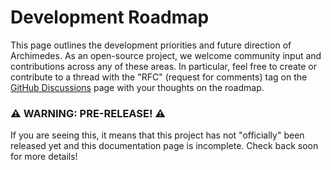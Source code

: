# Development Roadmap

This page outlines the development priorities and future direction of Archimedes. As an open-source project, we welcome community input and contributions across any of these areas. In particular, feel free to create or contribute to a thread with the "RFC" (request for comments) tag on the [GitHub Discussions](https://github.com/PineTreeLabs/archimedes/discussions) page with your thoughts on the roadmap.

### ⚠️ WARNING: PRE-RELEASE! ⚠️

If you are seeing this, it means that this project has not "officially" been released yet and this documentation page is incomplete.
Check back soon for more details!

<!-- 
The Archimedes roadmap is organized into three primary development buckets:

1. **Hybrid Simulations**: Enhancing capabilities for mixed continuous/discrete systems (zero-crossing events and multirate control)
2. **Path to Hardware**: Streamlining the transition from simulation to hardware deployment (code generation, HIL testing)
3. **Physics Modeling**: Expanding pre-built components for physical systems modeling (esp. aerospace and robotics)

We will be adding more comprehensive design documents to each of these, but for now here are some basic thoughts about where we're going.

## 1. Hybrid Simulations

Hybrid systems that combine continuous dynamics with discrete events are essential for realistic modeling of many engineering systems.

The two biggest practical challenges in modeling hybrid systems are dealing with unscheduled "triggered" or "zero-crossing" events (e.g. a rigid body collision or emergency shutoff switch) and correctly handling multirate/multitasking control systems.

### Next steps

- **Zero-crossing Event Detection**: Implement support for event handling in ODE/DAE solves using SUNDIALS root-finding interface
- **Event-triggered Actions**: Support for discontinuous changes to system state upon event detection
- **Basic Task Framework**: Initial implementation of "tasks" (periodic events) and simple scheduling


### Medium-term

- **Multirate Control Framework**: 
  - Task group abstractions for organizing computations
  - Dependency resolution for intra-group communication
  - Priority-based scheduling within rate groups
  - Deterministic timing control

### Long-term

- **Distributed Control Systems**: 
  - Inter-group communication with explicit port-based interfaces
  - Support for multiple communication protocols (shared memory, UDP, CAN)
  - Realistic communication models with appropriate delays and constraints
- **Co-simulation Capabilities**:
  - Integration with external simulators via FMI/FMU standard
  - Time synchronization between continuous and discrete components

## 2. Path to Hardware

A key goal of Archimedes is enabling a seamless transition from simulation to real hardware deployment, particularly for embedded systems.
We currently support basic C code generation from symbolically compiled functions (thanks to CasADi) and have a simple templating system for generating platform-specific "driver" code with a few simple example templates.  This lets you customize the templates for your own hardware and applications.

**Please note**: if you have difficulties getting any of these templates to work, or you'd like to see a different platform supported, please bring it up in a Discussion!

The immediate roadmap for hardware support will be focused on creating a HIL testing framework that can be easily managed from Python (but using C/C++ behind the scenes for precise timing).
This isn't intended to be a replacement for highly optimized, "hard real-time" platforms like SpeedGoat and dSPACE, but as a low-cost solution for rapid development and early-stage testing.

Longer-term goals include:

- Integration with static analysis tools for memory analysis and execution time
- Expanded support for 


- **Expanded Target Support**:
  - Arduino platform integration with driver code generation
  - STM32 microcontroller platform support
  - Platform-specific optimizations and constraints

### Long-term Goals

- **Hardware-in-the-Loop (HIL) Testing**:
  - Framework for connecting simulations to physical hardware
  - Automated test generation for validating deployed code
  - Real-time performance profiling and validation
- **Advanced Deployments**:
  - Multi-processor system support
  - Real-time operating system (RTOS) integration
  - Automotive-grade and aerospace-grade certification support

## 3. Physics Modeling

Building a library of reusable, high-performance physics models is essential for accelerating development of complex engineering applications.

### Short-term Goals

- **Foundational Mechanics**:
  - Rigid body dynamics with 6DOF
  - Collision detection and response
  - Spring-mass-damper systems
- **Basic Aerodynamics**:
  - Lift and drag models
  - Simple stability derivatives
  - Atmospheric models

### Medium-term Goals

- **Multibody Systems**:
  - Joint constraints (revolute, prismatic, spherical)
  - Contact dynamics
  - Featherstone algorithm implementation for O(n) dynamics
- **Advanced Fluids and Thermal**:
  - Heat transfer models
  - Pipe network flow
  - Basic CFD integration

### Long-term Goals

- **Domain-specific Libraries**:
  - Comprehensive aerospace vehicle modeling
  - Robotics/manipulator dynamics and kinematics
  - Power systems and electronics
- **Uncertainty Quantification**:
  - Sensitivity analysis tools
  - Monte Carlo simulation capabilities
  - Polynomial chaos expansions

## Documentation and User Experience

Alongside these core development areas, we're committed to improving documentation and user experience.

### Short-term Goals

- **Enhanced Examples**: Expand the collection of worked examples covering key use cases
- **Comprehensive API Documentation**: Complete docstrings for all public functions
- **Debugging Tools**: Improved error messages and diagnostic capabilities

### Medium-term Goals

- **Interactive Tutorials**: Jupyter notebooks with step-by-step guides
- **Visual Debugging**: Tools for visualizing computational graphs and model structure
- **Performance Profiling**: Tooling to help identify and resolve performance bottlenecks

## Community Engagement

As an open-source project, Archimedes thrives on community contributions and feedback.

### Ways to Contribute

- **Feature Development**: Implement new capabilities aligned with the roadmap
- **Bug Reports and Fixes**: Help improve stability and reliability
- **Documentation**: Enhance examples, tutorials, and API documentation
- **Use Cases**: Share novel applications and use cases of Archimedes

We welcome input on prioritization of these roadmap items. If you're interested in contributing or have suggestions, please reach out through our GitHub repository.
 -->
